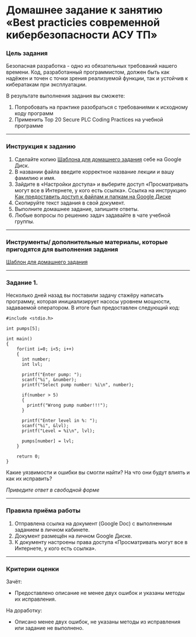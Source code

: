 # Домашнее задание к занятию «Best practicies современной кибербезопасности АСУ ТП»

### Цель задания

Безопасная разработка - одно из обязательных требований нашего времени. Код, разработанный программистом, должен быть как надёжен и точен с точки зрения  реализуемой функции, так и устойчив к кибератакам при эксплуатации.

В результате выполнения задания вы сможете:

1. Попробовать на практике разобраться с требованиями к исходному коду программ
1. Применить Top 20 Secure PLC Coding Practices на учебной программе

------

### Инструкция к заданию

1. Сделайте копию [Шаблона для домашнего задания](https://u.netology.ru/backend/uploads/lms/content_assets/file/4449/%D0%A8%D0%B0%D0%B1%D0%BB%D0%BE%D0%BD_%D0%B4%D0%BB%D1%8F_%D0%B4%D0%BE%D0%BC%D0%B0%D1%88%D0%BD%D0%B5%D0%B3%D0%BE_%D0%B7%D0%B0%D0%B4%D0%B0%D0%BD%D0%B8%D1%8F__Best_practicies_%D1%81%D0%BE%D0%B2%D1%80%D0%B5%D0%BC%D0%B5%D0%BD%D0%BD%D0%BE%D0%B9_%D0%BA%D0%B8%D0%B1%D0%B5%D1%80%D0%B7%D0%B0%D1%89%D0%B8%D1%82%D1%8B_%D0%90%D0%A1%D0%A3_%D0%A2%D0%9F__-_%D0%A4%D0%B0%D0%BC%D0%B8%D0%BB%D0%B8%D1%8F_%D0%98%D0%BC%D1%8F__%D0%A1%D0%94%D0%95%D0%9B%D0%90%D0%99%D0%A2%D0%95_%D0%9A%D0%9E%D0%9F%D0%98%D0%AE_.docx) себе на Google Диск.
1. В названии файла введите корректное название лекции и вашу фамилию и имя.
1. Зайдите в «Настройки доступа» и выберите доступ «Просматривать могут все в Интернете, у кого есть ссылка». Ссылка на инструкцию [Как предоставить доступ к файлам и папкам на Google Диске](https://support.google.com/docs/answer/2494822?hl=ru&co=GENIE.Platform%3DDesktop)
1. Скопируйте текст задания в свой документ.
1. Выполните домашнее задание, запишите ответы.
1. Любые вопросы по решению задач задавайте в чате учебной группы.

------

### Инструменты/ дополнительные материалы, которые пригодятся для выполнения задания

[Шаблон для домашнего задания](https://u.netology.ru/backend/uploads/lms/content_assets/file/4449/%D0%A8%D0%B0%D0%B1%D0%BB%D0%BE%D0%BD_%D0%B4%D0%BB%D1%8F_%D0%B4%D0%BE%D0%BC%D0%B0%D1%88%D0%BD%D0%B5%D0%B3%D0%BE_%D0%B7%D0%B0%D0%B4%D0%B0%D0%BD%D0%B8%D1%8F__Best_practicies_%D1%81%D0%BE%D0%B2%D1%80%D0%B5%D0%BC%D0%B5%D0%BD%D0%BD%D0%BE%D0%B9_%D0%BA%D0%B8%D0%B1%D0%B5%D1%80%D0%B7%D0%B0%D1%89%D0%B8%D1%82%D1%8B_%D0%90%D0%A1%D0%A3_%D0%A2%D0%9F__-_%D0%A4%D0%B0%D0%BC%D0%B8%D0%BB%D0%B8%D1%8F_%D0%98%D0%BC%D1%8F__%D0%A1%D0%94%D0%95%D0%9B%D0%90%D0%99%D0%A2%D0%95_%D0%9A%D0%9E%D0%9F%D0%98%D0%AE_.docx)

-----

### Задание 1.

Несколько дней назад вы поставили задачу стажёру написать программу, которая инициализирует насосы уровнем мощности, задаваемой оператором. В итоге был предоставлен следующий код:


    #include <stdio.h>
    
    int pumps[5];
    
    int main()
    {
        for(int i=0; i<5; i++)
        {
          int number;
          int lvl;
      
          printf("Enter pump: ");
          scanf("%i", &number);
          printf("Select pump number: %i\n", number);
          
          if(number > 5)
          {
            printf("Wrong pump number!!!");
          }
      
          printf("Enter level in %: ");
          scanf("%i", &lvl);
          printf("Level = %i\n", lvl);
          
          pumps[number] = lvl;
        }
      
        return 0;
    }
    

Какие уязвимости и ошибки вы смогли найти? На что они будут влиять и как их исправить? 



*Приведите ответ в свободной форме* 

------


### Правила приёма работы

1. Отправлена ссылка на документ (Google Doc) с выполненным заданием в личном кабинете.
2. Документ размещён на личном Google Диске.
3. К документу настроены права доступа «Просматривать могут все в Интернете, у кого есть ссылка».

------

### Критерии оценки

Зачёт:

- Предоставлено описание не менее двух ошибок и указаны методы их исправления.


На доработку:

- Описано менее двух ошибок, не указаны методы из исправления или задание не выполнено.
